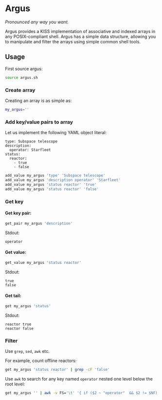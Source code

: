 # Argus

_Pronounced any way you want._

Argus provides a KISS implementation of associative and indexed arrays in any POSIX-compliant shell. Argus has a simple data structure, allowing you to manipulate and filter the arrays using simple common shell tools.

## Usage

First source argus:

```sh
source argus.sh
```

### Create array

Creating an array is as simple as:

```sh
my_argus=''
```

### Add key/value pairs to array

Let us implement the following YAML object literal:

```
type: Subspace telescope
description:
  operator: Starfleet
status:
  reactor: 
    - true
    - false
```

```sh
add_value my_argus 'type' 'Subspace telescope'
add_value my_argus 'description operator' 'Starfleet'
add_value my_argus 'status reactor' 'true'
add_value my_argus 'status reactor' 'false'
```

### Get key

#### Get key pair:

```sh
get_pair my_argus 'description'
```

Stdout:

```
operator
```

#### Get value:

```sh
get_value my_argus 'status reactor'
```

Stdout:

```
true
false
```

#### Get tail:

```sh
get my_argus 'status'
```

Stdout:

```
reactor	true
reactor	false
```

### Filter

Use `grep`, `sed`, `awk` etc. 

For example, count offline reactors:

```sh
get my_argus 'status reactor' | grep -cF 'false'
```

Use `awk` to search for any key named `operator` nested one level below the root level:

```sh
get my_argus '' | awk -v FS='\t' '{ if ($2 ~ "operator"  && $2 != $NF) { print }}'
```

